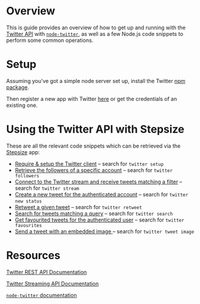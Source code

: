 # Overview

This is guide provides an overview of how to get up and running with the [Twitter API](https://dev.twitter.com/overview/api) with [`node-twitter`](https://github.com/desmondmorris/node-twitter), as well as a few Node.js code snippets to perform some common operations.

# Setup

Assuming you've got a simple node server set up, install the Twitter [npm package](https://www.npmjs.com/package/twitter).

Then register a new app with Twitter [here](https://apps.twitter.com/) or get the credentials of an existing one.

# Using the Twitter API with Stepsize

These are all the relevant code snippets which can be retrieved via the [Stepsize](http://stepsize.com/?ref=hacksussex) app:
- [Require & setup the Twitter client](https://gist.github.com/devStepsize/37cefa7dd1f9caafa64fb127482a7ff6) – search for `twitter setup`
- [Retrieve the followers of a specific account](https://gist.github.com/devStepsize/8aac5877c1ecd397791c562ea0edd1de) – search for `twitter followers`
- [Connect to the Twitter stream and receive tweets matching a filter](https://gist.github.com/devStepsize/c85e2dc690b330004783d8c15b6821f5) – search for `twitter stream`
- [Create a new tweet for the authenticated account](https://gist.github.com/devStepsize/71893dc1cf09c3cca525c9c731532a08) – search for `twitter new status`​
- [Retweet a given tweet](https://gist.github.com/devStepsize/db807213ed7a0ce214ec16f95608fcd9) – search for `twitter retweet`
- [Search for tweets matching a query](https://gist.github.com/devStepsize/96f4f82b19169d9840670d6a8ca514d0) – search for `twitter search`
- [Get favourited tweets for the authenticated user](https://gist.github.com/devStepsize/c4c2f2b562d65aba75a6cc0ddad1095c) – search for `twitter favourites`
- [Send a tweet with an embedded image ](https://gist.github.com/devStepsize/8ca6df0d0d612836c8bec624561e9ba7) – search for `twitter tweet image`

# Resources

[Twitter REST API Documentation](https://dev.twitter.com/rest/public)

[Twitter Streaming API Documentation](https://dev.twitter.com/streaming/overview)

[`node-twitter` documentation](https://github.com/desmondmorris/node-twitter)
